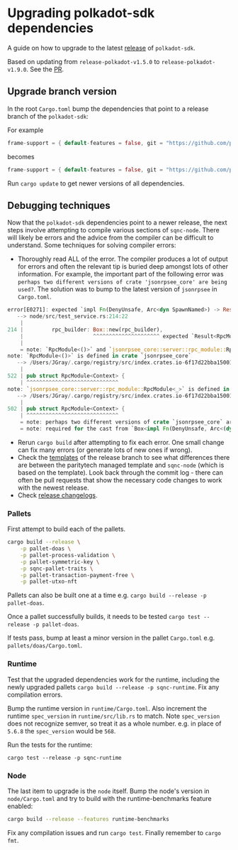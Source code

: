 # Upgrading polkadot-sdk dependencies

A guide on how to upgrade to the latest [release](https://github.com/paritytech/polkadot-sdk/releases) of `polkadot-sdk`.

Based on updating from `release-polkadot-v1.5.0` to `release-polkadot-v1.9.0`. See the [PR](https://github.com/digicatapult/sqnc-node/pull/169/files).

## Upgrade branch version

In the root `Cargo.toml` bump the dependencies that point to a release branch of the `polkadot-sdk`:

For example

```rust
frame-support = { default-features = false, git = "https://github.com/paritytech/polkadot-sdk.git", branch = "release-polkadot-v1.5.0" }
```

becomes

```rust
frame-support = { default-features = false, git = "https://github.com/paritytech/polkadot-sdk.git", branch = "release-polkadot-v1.9.0" }
```

Run `cargo update` to get newer versions of all dependencies.

## Debugging techniques

Now that the `polkadot-sdk` dependencies point to a newer release, the next steps involve attempting to compile various sections of `sqnc-node`. There will likely be errors and the advice from the compiler can be difficult to understand. Some techniques for solving compiler errors:

- Thoroughly read ALL of the error. The compiler produces a lot of output for errors and often the relevant tip is buried deep amongst lots of other information. For example, the important part of the following error was `perhaps two different versions of crate 'jsonrpsee_core' are being used?`. The solution was to bump to the latest version of `jsonrpsee` in `Cargo.toml`.

```rust
error[E0271]: expected `impl Fn(DenyUnsafe, Arc<dyn SpawnNamed>) -> Result<RpcModule<()>, Error>` to be a opaque type that returns `Result<RpcModule<_>, Error>`, but it returns `Result<RpcModule<()>, Error>`
   --> node/src/test_service.rs:214:22
    |
214 |         rpc_builder: Box::new(rpc_builder),
    |                      ^^^^^^^^^^^^^^^^^^^^^ expected `Result<RpcModule<_>, Error>`, found `Result<RpcModule<()>, Error>`
    |
    = note: `RpcModule<()>` and `jsonrpsee_core::server::rpc_module::RpcModule<_>` have similar names, but are actually distinct types
note: `RpcModule<()>` is defined in crate `jsonrpsee_core`
   --> /Users/JGray/.cargo/registry/src/index.crates.io-6f17d22bba15001f/jsonrpsee-core-0.16.3/src/server/rpc_module.rs:522:1
    |
522 | pub struct RpcModule<Context> {
    | ^^^^^^^^^^^^^^^^^^^^^^^^^^^^^
note: `jsonrpsee_core::server::rpc_module::RpcModule<_>` is defined in crate `jsonrpsee_core`
   --> /Users/JGray/.cargo/registry/src/index.crates.io-6f17d22bba15001f/jsonrpsee-core-0.22.3/src/server/rpc_module.rs:502:1
    |
502 | pub struct RpcModule<Context> {
    | ^^^^^^^^^^^^^^^^^^^^^^^^^^^^^
    = note: perhaps two different versions of crate `jsonrpsee_core` are being used?
    = note: required for the cast from `Box<impl Fn(DenyUnsafe, Arc<(dyn SpawnNamed + 'static)>) -> Result<RpcModule<()>, sc_service::Error>>` to `Box<(dyn Fn(DenyUnsafe, Arc<(dyn SpawnNamed + 'static)>) -> Result<jsonrpsee_core::server::rpc_module::RpcModule<_>, sc_service::Error> + 'static)>`
```

- Rerun `cargo build` after attempting to fix each error. One small change can fix many errors (or generate lots of new ones if wrong).
- Check the [templates](https://github.com/paritytech/polkadot-sdk/tree/release-polkadot-v1.9.0/templates) of the release branch to see what differences there are between the paritytech managed template and `sqnc-node` (which is based on the template). Look back through the commit log - there can often be pull requests that show the necessary code changes to work with the newest release.
- Check [release changelogs](https://github.com/paritytech/polkadot-sdk/releases).

### Pallets

First attempt to build each of the pallets.

```bash
cargo build --release \
    -p pallet-doas \
    -p pallet-process-validation \
    -p pallet-symmetric-key \
    -p sqnc-pallet-traits \
    -p pallet-transaction-payment-free \
    -p pallet-utxo-nft
```

Pallets can also be built one at a time e.g. `cargo build --release -p pallet-doas`.

Once a pallet successfully builds, it needs to be tested `cargo test --release -p pallet-doas`.

If tests pass, bump at least a minor version in the pallet `Cargo.toml` e.g. `pallets/doas/Cargo.toml`.

### Runtime

Test that the upgraded dependencies work for the runtime, including the newly upgraded pallets `cargo build --release -p sqnc-runtime`. Fix any compilation errors.

Bump the runtime version in `runtime/Cargo.toml`. Also increment the runtime `spec_version` in `runtime/src/lib.rs` to match. Note `spec_version` does not recognize semver, so treat it as a whole number. e.g. in place of `5.6.8` the `spec_version` would be `568`.

Run the tests for the runtime:

`cargo test --release -p sqnc-runtime`

### Node

The last item to upgrade is the `node` itself. Bump the node's version in `node/Cargo.toml` and try to build with the runtime-benchmarks feature enabled:

```bash
cargo build --release --features runtime-benchmarks
```

Fix any compilation issues and run `cargo test`. Finally remember to `cargo fmt`.
